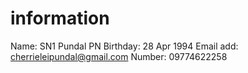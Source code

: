 # information
Name: SN1 Pundal PN
Birthday: 28 Apr 1994
Email add: cherrieleipundal@gmail.com
Number: 09774622258